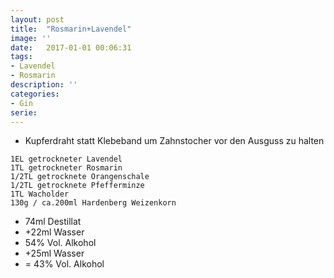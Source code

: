 ```yaml
---
layout: post
title:  "Rosmarin+Lavendel"
image: ''
date:   2017-01-01 00:06:31
tags:
- Lavendel
- Rosmarin
description: ''
categories:
- Gin
serie: 
---
```


* Kupferdraht statt Klebeband um Zahnstocher vor den Ausguss zu halten

```
1EL getrockneter Lavendel
1TL getrockneter Rosmarin
1/2TL getrocknete Orangenschale
1/2TL getrocknete Pfefferminze
1TL Wacholder
130g / ca.200ml Hardenberg Weizenkorn
```
* 74ml Destillat
* +22ml Wasser
* 54% Vol. Alkohol
* +25ml Wasser
* = 43% Vol. Alkohol
